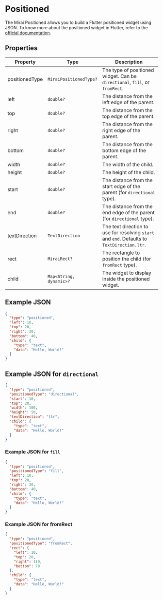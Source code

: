 # Positioned

The Mirai Positioned allows you to build a Flutter positioned widget using JSON.
To know more about the positioned widget in Flutter, refer to the [official documentation](https://api.flutter.dev/flutter/widgets/Positioned-class.html).

## Properties

| Property       | Type                    | Description                                                                                 |
|----------------|-------------------------|---------------------------------------------------------------------------------------------|
| positionedType | `MiraiPositionedType?`  | The type of positioned widget. Can be `directional`, `fill`, or `fromRect`.                 |
| left           | `double?`               | The distance from the left edge of the parent.                                              |
| top            | `double?`               | The distance from the top edge of the parent.                                               |
| right          | `double?`               | The distance from the right edge of the parent.                                             |
| bottom         | `double?`               | The distance from the bottom edge of the parent.                                            |
| width          | `double?`               | The width of the child.                                                                     |
| height         | `double?`               | The height of the child.                                                                    |
| start          | `double?`               | The distance from the start edge of the parent (for `directional` type).                    |
| end            | `double?`               | The distance from the end edge of the parent (for `directional` type).                      |
| textDirection  | `TextDirection`         | The text direction to use for resolving `start` and `end`. Defaults to `TextDirection.ltr`. |
| rect           | `MiraiRect?`            | The rectangle to position the child (for `fromRect` type).                                  |
| child          | `Map<String, dynamic>?` | The widget to display inside the positioned widget.                                         |

## Example JSON

```json
{
  "type": "positioned",
  "left": 10,
  "top": 20,
  "right": 30,
  "bottom": 40,
  "child": {
    "type": "text",
    "data": "Hello, World!"
  }
}
```

## Example JSON for `directional`

```json
{
  "type": "positioned",
  "positionedType": "directional",
  "start": 10,
  "top": 20,
  "width": 100,
  "height": 50,
  "textDirection": "ltr",
  "child": {
    "type": "text",
    "data": "Hello, World!"
  }
}
```

### Example JSON for `fill`

```json
{
  "type": "positioned",
  "positionedType": "fill",
  "left": 10,
  "top": 20,
  "right": 30,
  "bottom": 40,
  "child": {
    "type": "text",
    "data": "Hello, World!"
  }
}
```

### Example JSON for fromRect

```json
{
  "type": "positioned",
  "positionedType": "fromRect",
  "rect": {
    "left": 10,
    "top": 20,
    "right": 110,
    "bottom": 70
  },
  "child": {
    "type": "text",
    "data": "Hello, World!"
  }
}
```